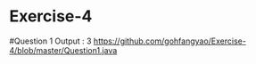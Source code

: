 # Exercise-4

#Question 1
Output : 3
https://github.com/gohfangyao/Exercise-4/blob/master/Question1.java
